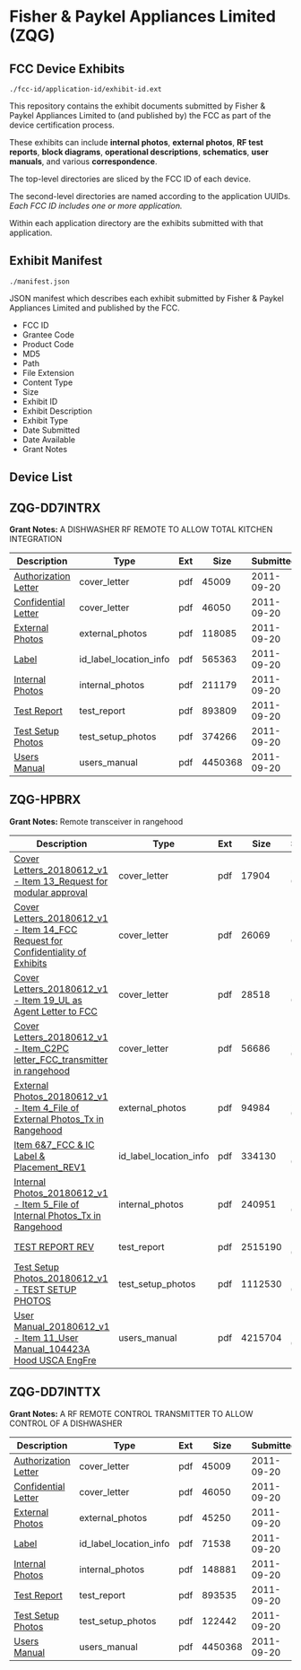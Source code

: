 # Fisher & Paykel Appliances Limited (ZQG)
## FCC Device Exhibits

```
./fcc-id/application-id/exhibit-id.ext
```

This repository contains the exhibit documents submitted by Fisher & Paykel Appliances Limited to (and published by) the FCC as part of the device certification process.

These exhibits can include **internal photos**, **external photos**, **RF test reports**, **block diagrams**, **operational descriptions**, **schematics**, **user manuals**, and various **correspondence**.

The top-level directories are sliced by the FCC ID of each device.

The second-level directories are named according to the application UUIDs. *Each FCC ID includes one or more application.*

Within each application directory are the exhibits submitted with that application. 

## Exhibit Manifest

```
./manifest.json
```

JSON manifest which describes each exhibit submitted by Fisher & Paykel Appliances Limited and published by the FCC.

- FCC ID
- Grantee Code
- Product Code
- MD5
- Path
- File Extension
- Content Type
- Size
- Exhibit ID
- Exhibit Description
- Exhibit Type
- Date Submitted
- Date Available
- Grant Notes

## Device List
## ZQG-DD7INTRX
**Grant Notes:** A DISHWASHER RF REMOTE TO ALLOW TOTAL KITCHEN INTEGRATION

| Description | Type | Ext | Size | Submitted | Available |
| ----------- | ---- | --- | ---- | --------- | --------- |
| [Authorization Letter](ZQG-DD7INTRX/0c0e02a7720ae5bf1a83c69e9795d6c9/1544782.pdf) | cover_letter | pdf | 45009 | 2011-09-20 | 2011-09-20 |
| [Confidential Letter](ZQG-DD7INTRX/0c0e02a7720ae5bf1a83c69e9795d6c9/1544783.pdf) | cover_letter | pdf | 46050 | 2011-09-20 | 2011-09-20 |
| [External Photos](ZQG-DD7INTRX/0c0e02a7720ae5bf1a83c69e9795d6c9/1544797.pdf) | external_photos | pdf | 118085 | 2011-09-20 | 2011-09-20 |
| [Label](ZQG-DD7INTRX/0c0e02a7720ae5bf1a83c69e9795d6c9/1544796.pdf) | id_label_location_info | pdf | 565363 | 2011-09-20 | 2011-09-20 |
| [Internal Photos](ZQG-DD7INTRX/0c0e02a7720ae5bf1a83c69e9795d6c9/1544798.pdf) | internal_photos | pdf | 211179 | 2011-09-20 | 2011-09-20 |
| [Test Report](ZQG-DD7INTRX/0c0e02a7720ae5bf1a83c69e9795d6c9/1544799.pdf) | test_report | pdf | 893809 | 2011-09-20 | 2011-09-20 |
| [Test Setup Photos](ZQG-DD7INTRX/0c0e02a7720ae5bf1a83c69e9795d6c9/1544800.pdf) | test_setup_photos | pdf | 374266 | 2011-09-20 | 2011-09-20 |
| [Users Manual](ZQG-DD7INTRX/0c0e02a7720ae5bf1a83c69e9795d6c9/1544789.pdf) | users_manual | pdf | 4450368 | 2011-09-20 | 2011-09-20 |
## ZQG-HPBRX
**Grant Notes:** Remote transceiver in rangehood

| Description | Type | Ext | Size | Submitted | Available |
| ----------- | ---- | --- | ---- | --------- | --------- |
| [Cover Letters_20180612_v1 - Item 13_Request for modular approval](ZQG-HPBRX/0ef27b5126da30445fefee373722d458/3903234.pdf) | cover_letter | pdf | 17904 | 2018-06-27 | 2018-06-27 |
| [Cover Letters_20180612_v1 - Item 14_FCC Request for Confidentiality of Exhibits](ZQG-HPBRX/0ef27b5126da30445fefee373722d458/3903235.pdf) | cover_letter | pdf | 26069 | 2018-06-27 | 2018-06-27 |
| [Cover Letters_20180612_v1 - Item 19_UL as Agent Letter to FCC](ZQG-HPBRX/0ef27b5126da30445fefee373722d458/3903236.pdf) | cover_letter | pdf | 28518 | 2018-06-27 | 2018-06-27 |
| [Cover Letters_20180612_v1 - Item_C2PC letter_FCC_transmitter in rangehood](ZQG-HPBRX/0ef27b5126da30445fefee373722d458/3903237.pdf) | cover_letter | pdf | 56686 | 2018-06-27 | 2018-06-27 |
| [External Photos_20180612_v1 - Item 4_File of External Photos_Tx in Rangehood](ZQG-HPBRX/0ef27b5126da30445fefee373722d458/3903245.pdf) | external_photos | pdf | 94984 | 2018-06-27 | 2018-10-01 |
| [Item 6&7_FCC & IC Label & Placement_REV1](ZQG-HPBRX/0ef27b5126da30445fefee373722d458/3903238.pdf) | id_label_location_info | pdf | 334130 | 2018-06-27 | 2018-06-27 |
| [Internal Photos_20180612_v1 - Item 5_File of Internal Photos_Tx in Rangehood](ZQG-HPBRX/0ef27b5126da30445fefee373722d458/3903246.pdf) | internal_photos | pdf | 240951 | 2018-06-27 | 2018-10-01 |
| [TEST REPORT REV](ZQG-HPBRX/0ef27b5126da30445fefee373722d458/3903239.pdf) | test_report | pdf | 2515190 | 2018-06-27 | 2018-06-27 |
| [Test Setup Photos_20180612_v1 - TEST SETUP PHOTOS](ZQG-HPBRX/0ef27b5126da30445fefee373722d458/3903247.pdf) | test_setup_photos | pdf | 1112530 | 2018-06-27 | 2018-10-01 |
| [User Manual_20180612_v1 - Item 11_User Manual_104423A Hood USCA EngFre](ZQG-HPBRX/0ef27b5126da30445fefee373722d458/3903248.pdf) | users_manual | pdf | 4215704 | 2018-06-27 | 2018-10-01 |
## ZQG-DD7INTTX
**Grant Notes:** A RF REMOTE CONTROL TRANSMITTER TO ALLOW CONTROL OF A DISHWASHER

| Description | Type | Ext | Size | Submitted | Available |
| ----------- | ---- | --- | ---- | --------- | --------- |
| [Authorization Letter](ZQG-DD7INTTX/5e7326666050bf240d2db1a0298248e4/1544782.pdf) | cover_letter | pdf | 45009 | 2011-09-20 | 2011-09-20 |
| [Confidential Letter](ZQG-DD7INTTX/5e7326666050bf240d2db1a0298248e4/1544783.pdf) | cover_letter | pdf | 46050 | 2011-09-20 | 2011-09-20 |
| [External Photos](ZQG-DD7INTTX/5e7326666050bf240d2db1a0298248e4/1544784.pdf) | external_photos | pdf | 45250 | 2011-09-20 | 2011-09-20 |
| [Label](ZQG-DD7INTTX/5e7326666050bf240d2db1a0298248e4/1544786.pdf) | id_label_location_info | pdf | 71538 | 2011-09-20 | 2011-09-20 |
| [Internal Photos](ZQG-DD7INTTX/5e7326666050bf240d2db1a0298248e4/1544785.pdf) | internal_photos | pdf | 148881 | 2011-09-20 | 2011-09-20 |
| [Test Report](ZQG-DD7INTTX/5e7326666050bf240d2db1a0298248e4/1544787.pdf) | test_report | pdf | 893535 | 2011-09-20 | 2011-09-20 |
| [Test Setup Photos](ZQG-DD7INTTX/5e7326666050bf240d2db1a0298248e4/1544788.pdf) | test_setup_photos | pdf | 122442 | 2011-09-20 | 2011-09-20 |
| [Users Manual](ZQG-DD7INTTX/5e7326666050bf240d2db1a0298248e4/1544789.pdf) | users_manual | pdf | 4450368 | 2011-09-20 | 2011-09-20 |
